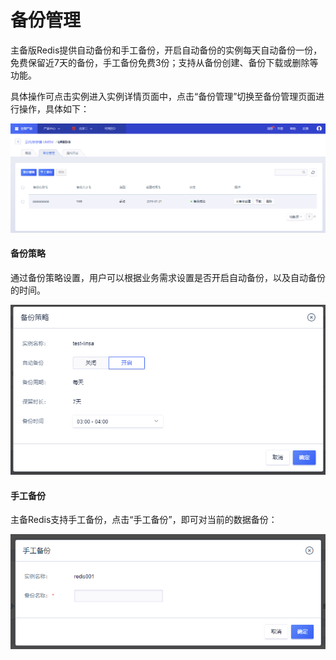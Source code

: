 # 备份管理



主备版Redis提供自动备份和手工备份，开启自动备份的实例每天自动备份一份，免费保留近7天的备份，手工备份免费3份；支持从备份创建、备份下载或删除等功能。

具体操作可点击实例进入实例详情页面中，点击“备份管理”切换至备份管理页面进行操作，具体如下：

![image](/images/redisv408.png)

#### 备份策略

通过备份策略设置，用户可以根据业务需求设置是否开启自动备份，以及自动备份的时间。

![image](/images/redisv409.png)

#### 手工备份

主备Redis支持手工备份，点击“手工备份”，即可对当前的数据备份：

![image](/images/redis052905.png)

